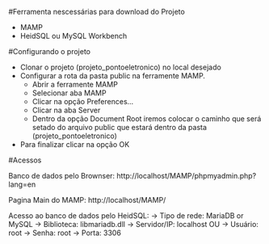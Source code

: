 #Ferramenta nescessárias para download do Projeto
  - MAMP
  - HeidSQL ou MySQL Workbench

#Configurando o projeto
- Clonar o projeto (projeto_pontoeletronico) no local desejado
- Configurar a rota da pasta public na ferramente MAMP.
    - Abrir a ferramente MAMP
    - Selecionar aba MAMP
    - Clicar na opção Preferences...
    - Clicar na aba Server
    - Dentro da opção Document Root iremos colocar o caminho que será setado do arquivo public que estará dentro da pasta (projeto_pontoeletronico)
- Para finalizar clicar na opção OK

#Acessos

Banco de dados pelo Brownser:  http://localhost/MAMP/phpmyadmin.php?lang=en

Pagina Main do MAMP: http://localhost/MAMP/

Acesso ao banco de dados pelo HeidSQL:
    -> Tipo de rede: MariaDB or MySQL
    -> Biblioteca: libmariadb.dll
    -> Servidor/IP: localhost OU 
    -> Usuário: root
    -> Senha: root
    -> Porta: 3306
    
